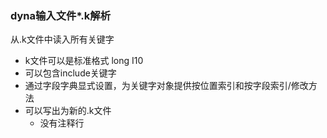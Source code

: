 ### dyna输入文件*.k解析
从.k文件中读入所有关键字
- k文件可以是标准格式 long I10
- 可以包含include关键字
- 通过字段字典显式设置，为关键字对象提供按位置索引和按字段索引/修改方法
- 可以写出为新的.k文件
  - 没有注释行
